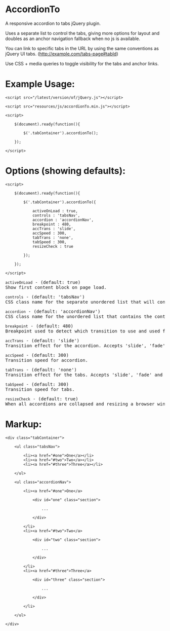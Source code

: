 AccordionTo
=============================

A responsive accordion to tabs jQuery plugin.

Uses a separate list to control the tabs, giving more options for layout and doubles as an anchor navigation fallback when no js is available.

You can link to specific tabs in the URL by using the same conventions as jQuery UI tabs. (http://example.com/tabs-page#tabId)

Use CSS + media queries to toggle visibility for the tabs and anchor links.

Example Usage:
=============================

	<script src="/latest/version/of/jQuery.js"></script>
	  
	<script src="resources/js/accordionTo.min.js"></script>

	<script>
	
		$(document).ready(function(){
			
			$('.tabContainer').accordionTo();
			
		});
	
	</script>

Options (showing defaults):
=============================

	<script>
  
		$(document).ready(function(){
			
			$('.tabContainer').accordionTo({

				activeOnLoad : true,
				controls : 'tabsNav',
				accordion : 'accordionNav',
				breakpoint : 480,
				accTrans : 'slide',
				accSpeed : 300,
				tabTrans : 'none',
				tabSpeed : 300,
				resizeCheck : true

			});
			
		});
	
	</script>

<pre><code>activeOnLoad</code> - (default: true)
Show first content block on page load.</pre>

<pre><code>controls</code> - (default: 'tabsNav')
CSS class name for the separate unordered list that will control your tabs.</pre>

<pre><code>accordion</code> - (default: 'accordionNav')
CSS class name for the unordered list that contains the content blocks.</pre>

<pre><code>breakpoint</code> - (default: 480)
Breakpoint used to detect which transition to use and used for resize check.</pre>

<pre><code>accTrans</code> - (default: 'slide')
Transition effect for the accordion. Accepts 'slide', 'fade' and 'none'.</pre>

<pre><code>accSpeed</code> - (default: 300)
Transition speed for accordion.</pre>

<pre><code>tabTrans</code> - (default: 'none')
Transition effect for the tabs. Accepts 'slide', 'fade' and 'none'.</pre>

<pre><code>tabSpeed</code> - (default: 300)
Transition speed for tabs.</pre>

<pre><code>resizeCheck</code> - (default: true)
When all accordions are collapsed and resizing a browser window above the breakpoint, should accordionTo automatically activate the first tab?</pre>

Markup:
=============================

	<div class="tabContainer">

		<ul class="tabsNav">
	
			<li><a href="#one">One</a></li>
			<li><a href="#two">Two</a></li>
			<li><a href="#three">Three</a></li>
		
		</ul>
	
		<ul class="accordionNav">
		
			<li><a href="#one">One</a>
		  
				<div id="one" class="section">
		    	
					...
			
				</div>
		  
			</li>
			<li><a href="#two">Two</a>
		  
				<div id="two" class="section">
  	    	
					...
			
				</div>
		  
			</li>
			<li><a href="#three">Three</a>
		  
				<div id="three" class="section">
  	    
					...
		
				</div>
		  
			</li>
		
		</ul>
	
	</div>







